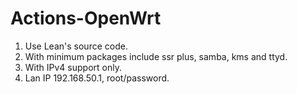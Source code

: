 # Actions-OpenWrt

1. Use Lean's source code.
2. With minimum packages include ssr plus, samba, kms and ttyd.
3. With IPv4 support only.
4. Lan IP 192.168.50.1, root/password.
